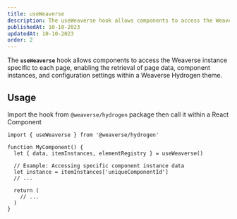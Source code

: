 ```yaml
---
title: useWeaverse
description: The useWeaverse hook allows components to access the Weaverse instance specific to each page.
publishedAt: 10-10-2023
updatedAt: 10-10-2023
order: 2
---
```


The **`useWeaverse`** hook allows components to access the Weaverse instance specific to each page, enabling the retrieval of page data, component instances, and configuration settings within a Weaverse Hydrogen theme.

Usage
-----

Import the hook from `@weaverse/hydrogen` package then call it within a React Component

```tsx
import { useWeaverse } from '@weaverse/hydrogen'

function MyComponent() {
  let { data, itemInstances, elementRegistry } = useWeaverse()

  // Example: Accessing specific component instance data
  let instance = itemInstances['uniqueComponentId']
  // ...

  return (
    // ...
  )
}
```
